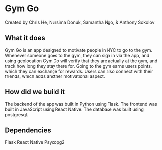 # Gym Go
Created by Chris He, Nursima Donuk, Samantha Ngo, & Anthony Sokolov

## What it does
Gym Go is an app designed to motivate people in NYC to go to the gym. Whenever someone goes to the gym, they can sign in via the app, and using geolocation Gym Go will verify that they are actually at the gym, and track how long they stay there for. Going to the gym earns users points, which they can exchange for rewards. Users can also connect with their friends, which adds another motivational aspect.

## How did we build it
The backend of the app was built in Python using Flask. The frontend was built in JavaScript using React Native. The database was built using postgresql.

## Dependencies
Flask
React Native
Psycopg2
